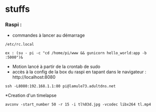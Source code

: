 stuffs
======

### Raspi :

* commandes à lancer au démarrage
```
/etc/rc.local

ex : (su - pi -c "cd /home/pi/www && gunicorn hello_world:app -b :5000")&
```
* Motion
lancé à partir de la crontab de sudo
* accès à la config de la box du raspi en tapant dans le navigateur : http://localhost:8080

` ssh -L8080:192.168.1.1:80 pi@lamule73.adultdns.net `

*Creation d'un timelapse
```
avconv -start_number 50 -r 15 -i tl%03d.jpg -vcodec libx264 tl.mp4
```

